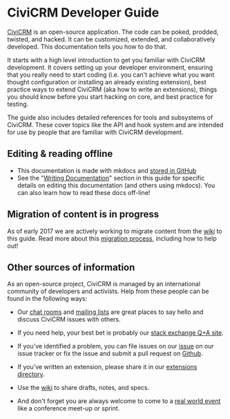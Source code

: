 CiviCRM Developer Guide
=======================

[CiviCRM](https://civicrm.org) is an open-source application. The code can be
poked, prodded, twisted, and hacked. It can be customized, extended, and
collaboratively developed. This documentation tells you how to do that.

It starts with a high level introduction to get you familiar
with CiviCRM development. It covers setting up your developer environment,
ensuring that you really need to start coding (i.e. you can't achieve what you
want thought configuration or installing an already existing extension), best
practice ways to extend CiviCRM (aka how to write an extensions), things you
should know before you start hacking on core, and best practice for testing.

The guide also includes detailed references for tools and subsystems
of CiviCRM. These cover topics like the API and hook system and are intended
for use by people that are familiar with CiviCRM development.

Editing & reading offline
-------------------------

-   This documentation is made with mkdocs and
    [stored in GitHub](https://github.com/civicrm/civicrm-dev-docs)
-   See the "[Writing Documentation](documentation.md)" section in this guide
    for specific details on editing this documentation (and others using
    mkdocs). You can also learn how to read these docs off-line!

Migration of content is in progress
-----------------------------------

As of early 2017 we are actively working to migrate content from the [wiki] to
this guide. Read more about this [migration process][migration], including how
to help out!

[wiki]: http://wiki.civicrm.org/confluence/display/CRMDOC/Develop
[migration]: https://wiki.civicrm.org/confluence/display/CRMDOC/Content+migration+from+wiki+to+Developer+Guide

Other sources of information
------------------------------

As an open-source project, CiviCRM is managed by an international community of
developers and activists. Help from these people can be found in the following
ways:

-   Our [chat rooms](https://chat.civicrm.org/) and
    [mailing lists](http://lists.civicrm.org/lists/info/civicrm-dev) are great
    places to say hello and discuss CiviCRM issues with others.

-   If you need help, your best bet is probably our
    [stack exchange Q+A site](http://civicrm.stackexchange.com/).

-   If you've identified a problem, you can file issues on our
    [issue](http://issues.civicrm.org/) on our issue tracker or fix the issue
    and submit a pull request on
    [Github](https://github.com/civicrm/civicrm-core/).

-   If you've written an extension, please share it in our
    [extensions directory](https://civicrm.org).

-   Use the [wiki](http://wiki.civicrm.org/confluence/display/CRM/CiviCRM+Wiki)
    to share drafts, notes, and specs.

-   And don't forget you are always welcome to come to a
    [real world event](https://civicrm.org/events) like a conference meet-up
    or sprint.
